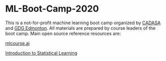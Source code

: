 # ML-Boot-Camp-2020
This is a not-for-profit machine learning boot camp organized by [CADASA](https://www.linkedin.com/company/calgary-data-science-academy/?viewAsMember=true) and [GDG Edmonton](https://www.linkedin.com/company/google-developer-group-gdg-cloud-edmonton/). All materials are prepared by course leaders of the boot camp. Main open source reference resources are:

[mlcourse.ai](https://github.com/Yorko/mlcourse.ai)

[Introduction to Statistical Learning](https://faculty.marshall.usc.edu/gareth-james/ISL/ISLR%20Seventh%20Printing.pdf)

